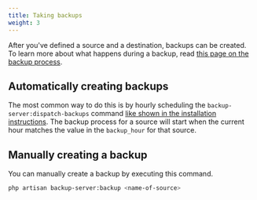 ```yaml
---
title: Taking backups
weight: 3
---
```


After you've defined a source and a destination, backups can be created. To learn more about what happens during a backup, read [this page on the backup process](/docs/laravel-backup-server/v1/taking-backups/the-backup-process).

## Automatically creating backups

The most common way to do this is by hourly scheduling the `backup-server:dispatch-backups` command [like shown in the installation instructions](/docs/laravel-backup-server/v1/installation-setup). The backup process for a source will start when the current hour matches the value in the `backup_hour` for that source.

## Manually creating a backup

You can manually create a backup by executing this command.

```bash
php artisan backup-server:backup <name-of-source>
```


